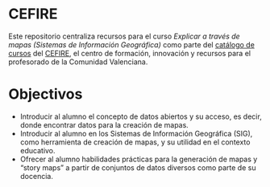 # CEFIRE 

Este repositorio centraliza recursos para el curso *Explicar a través de mapas (Sistemas de Información Geográfica)* como parte del [catálogo de cursos](http://cefire.edu.gva.es/sfp/index.php?usuario=formacion) del [CEFIRE](http://cefire.edu.gva.es/), el centro de formación, innovación y recursos para el profesorado de la Comunidad Valenciana.

# Objectivos
* Introducir al alumno el concepto de datos abiertos y su acceso, es decir, donde encontrar datos para la creación de mapas. 
* Introducir al alumno en los Sistemas de Información Geográfica (SIG), como herramienta de creación de mapas, y su utilidad en el contexto educativo.
* Ofrecer al alumno habilidades prácticas para la generación de mapas y “story maps” a partir de conjuntos de datos diversos como parte de su docencia.


